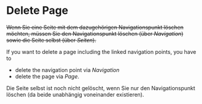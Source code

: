# Delete Page

~~Wenn Sie eine Seite mit dem dazugehörigen Navigationspunkt löschen möchten, müssen Sie
den Navigationspunkt löschen (über *Navigation*) sowie
die Seite selbst (über *Seiten*).~~


If you want to delete a page including the linked navigation points, you have to
* delete the navigation point via *Navigation*
* delete the page via *Page*.




Die Seite selbst ist noch nicht gelöscht, wenn Sie nur den Navigationspunkt löschen (da beide unabhängig voneinander existieren).
